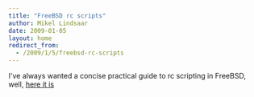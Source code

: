```yaml
---
title: "FreeBSD rc scripts"
author: Mikel Lindsaar
date: 2009-01-05
layout: home
redirect_from:
  - /2009/1/5/freebsd-rc-scripts
---
```

I've always wanted a concise practical guide to rc scripting in FreeBSD,
well, [here it is](http://www.freebsd.org/doc/en/articles/rc-scripting/)
